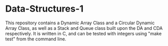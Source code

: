 # Data-Structures-1
This repository contains a Dynamic Array Class and a Circular Dynamic Array Class, as well as a Stack and Queue class built upon the DA and CDA respectively. It is written in C, and can be tested with integers using "make test" from the command line.
